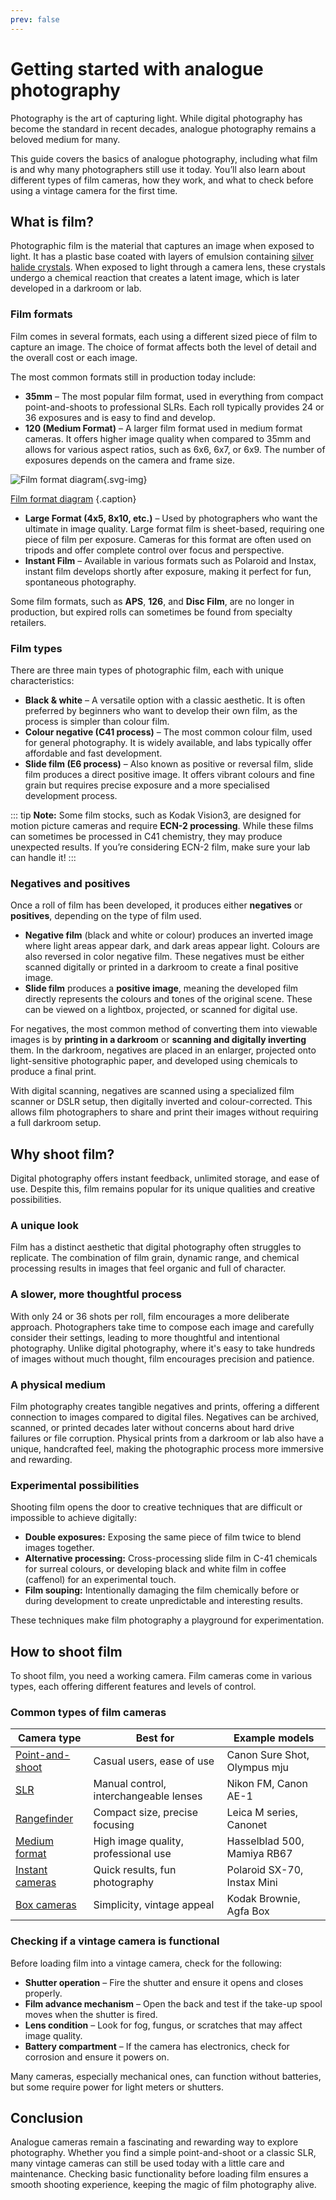 ```yaml
---
prev: false
---
```

# Getting started with analogue photography

Photography is the art of capturing light. 
While digital photography has become the standard in recent decades, analogue photography remains a beloved medium for many. 

This guide covers the basics of analogue photography, including what film is and why many photographers still use it today. 
You’ll also learn about different types of film cameras, how they work, and what to check before using a vintage camera for the first time.

## What is film? 

Photographic film is the material that captures an image when exposed to light. 
It has a plastic base coated with layers of emulsion containing [silver halide crystals](/glossary#silver-halide-crystals). 
When exposed to light through a camera lens, these crystals undergo a chemical reaction that creates a latent image, which is later developed in a darkroom or lab.

### Film formats 

Film comes in several formats, each using a different sized piece of film to capture an image. 
The choice of format affects both the level of detail and the overall cost or each image. 

The most common formats still in production today include:

- **35mm** – The most popular film format, used in everything from compact point-and-shoots to professional SLRs. Each roll typically provides 24 or 36 exposures and is easy to find and develop. 
- **120 (Medium Format)** – A larger film format used in medium format cameras. It offers higher image quality when compared to 35mm and allows for various aspect ratios, such as 6x6, 6x7, or 6x9. The number of exposures depends on the camera and frame size. 

![Film format diagram](/diagrams/film-formats.svg){.svg-img}

[Film format diagram](/list-of-illustrations#film-format-diagram) {.caption}

- **Large Format (4x5, 8x10, etc.)** – Used by photographers who want the ultimate in image quality. Large format film is sheet-based, requiring one piece of film per exposure. Cameras for this format are often used on tripods and offer complete control over focus and perspective. 
- **Instant Film** – Available in various formats such as Polaroid and Instax, instant film develops shortly after exposure, making it perfect for fun, spontaneous photography. 


Some film formats, such as **APS**, **126**, and **Disc Film**, are no longer in production, but expired rolls can sometimes be found from specialty retailers. 

### Film types

There are three main types of photographic film, each with unique characteristics:

- **Black & white** – A versatile option with a classic aesthetic. It is often preferred by beginners who want to develop their own film, as the process is simpler than colour film.
- **Colour negative (C41 process)** – The most common colour film, used for general photography. It is widely available, and labs typically offer affordable and fast development.
- **Slide film (E6 process)** – Also known as positive or reversal film, slide film produces a direct positive image. It offers vibrant colours and fine grain but requires precise exposure and a more specialised development process.

::: tip **Note:**
Some film stocks, such as Kodak Vision3, are designed for motion picture cameras and require **ECN-2 processing**. While these films can sometimes be processed in C41 chemistry, they may produce unexpected results. If you’re considering ECN-2 film, make sure your lab can handle it!
:::

### Negatives and positives

Once a roll of film has been developed, it produces either **negatives** or **positives**, depending on the type of film used. 

- **Negative film** (black and white or colour) produces an inverted image where light areas appear dark, and dark areas appear light. Colours are also reversed in color negative film. These negatives must be either scanned digitally or printed in a darkroom to create a final positive image. 
- **Slide film** produces a **positive image**, meaning the developed film directly represents the colours and tones of the original scene. These can be viewed on a lightbox, projected, or scanned for digital use. 

For negatives, the most common method of converting them into viewable images is by **printing in a darkroom** or **scanning and digitally inverting** them. 
In the darkroom, negatives are placed in an enlarger, projected onto light-sensitive photographic paper, and developed using chemicals to produce a final print. 

With digital scanning, negatives are scanned using a specialized film scanner or DSLR setup, then digitally inverted and colour-corrected. 
This allows film photographers to share and print their images without requiring a full darkroom setup.

## Why shoot film?

Digital photography offers instant feedback, unlimited storage, and ease of use. 
Despite this, film remains popular for its unique qualities and creative possibilities.

### A unique look
Film has a distinct aesthetic that digital photography often struggles to replicate. 
The combination of film grain, dynamic range, and chemical processing results in images that feel organic and full of character.

### A slower, more thoughtful process 

With only 24 or 36 shots per roll, film encourages a more deliberate approach. 
Photographers take time to compose each image and carefully consider their settings, leading to more thoughtful and intentional photography. 
Unlike digital photography, where it's easy to take hundreds of images without much thought, film encourages precision and patience. 

### A physical medium 

Film photography creates tangible negatives and prints, offering a different connection to images compared to digital files. 
Negatives can be archived, scanned, or printed decades later without concerns about hard drive failures or file corruption. 
Physical prints from a darkroom or lab also have a unique, handcrafted feel, making the photographic process more immersive and rewarding. 

### Experimental possibilities 

Shooting film opens the door to creative techniques that are difficult or impossible to achieve digitally: 

- **Double exposures:** Exposing the same piece of film twice to blend images together.
- **Alternative processing:** Cross-processing slide film in C-41 chemicals for surreal colours, or developing black and white film in coffee (caffenol) for an experimental touch.
- **Film souping:** Intentionally damaging the film chemically before or during development to create unpredictable and interesting results.

These techniques make film photography a playground for experimentation.

## How to shoot film 

To shoot film, you need a working camera. Film cameras come in various types, each offering different features and levels of control. 

### Common types of film cameras 

| Camera type                                       | Best for                                | Example models               |
|---------------------------------------------------|-----------------------------------------|------------------------------|
| [Point-and-shoot](/glossary#point-and-shoot-camera) | Casual users, ease of use               | Canon Sure Shot, Olympus mju |
| [SLR](/glossary#slr-camera)                       | Manual control, interchangeable lenses  | Nikon FM, Canon AE-1         |
| [Rangefinder](/glossary#rangefinder-camera)       | Compact size, precise focusing          | Leica M series, Canonet      |
| [Medium format](/glossary#medium-format-camera)   | High image quality, professional use    | Hasselblad 500, Mamiya RB67  |
| [Instant cameras](/glossary#instant-camera)       | Quick results, fun photography          | Polaroid SX-70, Instax Mini  |
| [Box cameras](/glossary#box-camera)               | Simplicity, vintage appeal              | Kodak Brownie, Agfa Box      |

### Checking if a vintage camera is functional 

Before loading film into a vintage camera, check for the following: 

- **Shutter operation** – Fire the shutter and ensure it opens and closes properly. 
- **Film advance mechanism** – Open the back and test if the take-up spool moves when the shutter is fired. 
- **Lens condition** – Look for fog, fungus, or scratches that may affect image quality. 
- **Battery compartment** – If the camera has electronics, check for corrosion and ensure it powers on. 

Many cameras, especially mechanical ones, can function without batteries, but some require power for light meters or shutters. 

## Conclusion 

Analogue cameras remain a fascinating and rewarding way to explore photography. 
Whether you find a simple point-and-shoot or a classic SLR, many vintage cameras can still be used today with a little care and maintenance. 
Checking basic functionality before loading film ensures a smooth shooting experience, keeping the magic of film photography alive.